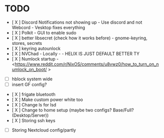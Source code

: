 # TODO

  - [ X ] Discord Notifications not showing up - Use discord and not Webcord - Vesktop fixes everything
  - [ X ] Polkit - GUI to enable sudo
  - [ X ] better libsecret (check how it works before) - gnome-keyring, stores, secrets
- [ X ] keyring autounlock
- [ X ] NVChad - Locally - - HELIX IS JUST DEFAULT BETTER TY
- [ X ] Numlock startup - <https://www.reddit.com/r/NixOS/comments/u8vwz0/how_to_turn_on_numlock_on_boot/ >
- [ ] hblock system wide
- [ ] insert GF config?
- [ X ] frigate bluetooth
- [ X ] Make custom power white too
- [ X ] Change ls for lsd
- [ X ] Change to home setup (maybe two configs? Base/Full? (Desktop/Server))
- [ X ] Storing ssh keys
- [ ] Storing Nextcloud config/partly